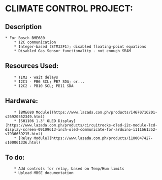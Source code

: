 # CLIMATE CONTROL PROJECT:

## Description
   	* For Bosch BME680
		* I2C communication
		* Integer-based (STM32F1); disabled floating-point equations
		* Disabled Gas Sensor functionality - not enough SRAM

## Resources Used:
		* TIM2 - wait delays
		* I2C1 - PB6 SCL; PB7 SDA; or...
		* I2C2 - PB10 SCL; PB11 SDA

## Hardware:
		* [BME680 Module](https://www.lazada.com.ph/products/i4670716201-s26920552349.html)
		* [SH1106 1.3" OLED Display](https://www.lazada.com.ph/products/circuitrocks-oled-i2c-module-lcd-display-screen-09109613-inch-oled-communicate-for-arduino-i111661352-s7936659215.html)
		* [Relay Module](https://www.lazada.com.ph/products/i100047427-s100061336.html)

## To do:
		* Add controls for relay, based on Temp/Hum limits
		* Upload MBSE documentation
